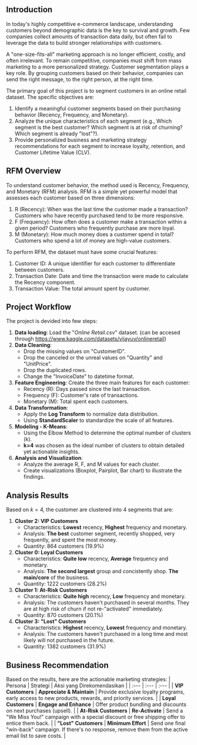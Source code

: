## Introduction
In today's highly competitive e-commerce landscape, understanding customers beyond demographic data is the key to survival and growth. Few companies collect amounts of transaction data daily, but often fail to leverage the data to build stronger relationships with customers.

A "one-size-fits-all" marketing approach is no longer efficient, costly, and often irrelevant. To remain competitive, companies must shift from mass marketing to a more personalized strategy. Customer segmentation plays a key role. By grouping customers based on their behavior, companies can send the right message, to the right person, at the right time.

The primary goal of this project is to segment customers in an online retail dataset. The specific objectives are:
1. Identify a meaningful customer segments based on their purchasing behavior (Recency, Frequency, and Monetary).
2. Analyze the unique characteristics of each segment (e.g., Which segment is the best customer? Which segment is at risk of churning? Which segment is already "lost"?).
3. Provide personalized business and marketing strategy recommendations for each segment to increase loyalty, retention, and Customer Lifetime Value (CLV).

## RFM Overview
To understand customer behavior, the method used is Recency, Frequency, and Monetary (RFM) analysis. RFM is a simple yet powerful model that assesses each customer based on three dimensions:
1. R (Recency): When was the last time the customer made a transaction? Customers who have recently purchased tend to be more responsive.
2. F (Frequency): How often does a customer make a transaction within a given period? Customers who frequently purchase are more loyal.
3. M (Monetary): How much money does a customer spend in total? Customers who spend a lot of money are high-value customers.

To perform RFM, the dataset must have some crucial features:
1. Customer ID: A unique identifier for each customer to differentiate between customers.
2. Transaction Date: Date and time the transaction were made to calculate the Recency component.
3. Transaction Value: The total amount spent by customer.

## Project Workflow
The project is devided into few steps:
1. **Data loading**: Load the "_Online Retail.csv_" dataset. (can be accesed through https://www.kaggle.com/datasets/vijayuv/onlineretail)
2. **Data Cleaning**:
   * Drop the missing values on "CustomerID".
   * Drop the canceled or the unreal values on "Quantity" and "UnitPrice".
   * Drop the duplicated rows.
   * Change the "InvoiceDate" to datetime format.
3. **Feature Engineering**: Create the three main features for each customer:
   * Recency (R): Days passed since the last transaction.
   * Frequency (F): Customer's rate of transactions.
   * Monetary (M): Total spent each customers.
4. **Data Transformation**:
   * Apply the **Log Transform** to normalize data distribution.
   * Using **StandardScaler** to standardize the scale of all features.
5. **Modeling - K-Means**:
   * Using the Elbow Method to determine the optimal number of clusters (k).
   * **k=4** was chosen as the ideal number of clusters to obtain detailed yet actionable insights.
6. **Analysis and Visualization**:
   * Analyze the average R, F, and M values ​​for each cluster.
   * Create visualizations (Boxplot, Pairplot, Bar chart) to illustrate the findings.

## Analysis Results
Based on $k=4$, the customer are clustered into 4 segments that are:
1. **Cluster 2: VIP Customers**
   * Characteristics: **Lowest** recency, **Highest** frequency and monetary.
   * Analysis: **The best** customer segment, recently shopped, very frequently, and spent the most money.
   * Quantity: 864 customers (19.9%)
2. **Cluster 0: Loyal Customers**
   * Characteristics: **Quite low** recency, **Average** frequency and monetary.
   * Analysis: **The second largest** group and concistently shop. **The main/core** of the business.
   * Quantity: 1222 customers (28.2%)
3. **Cluster 1: At-Risk Customers**
   * Characteristics: **Quite high** recency, **Low** frequency and monetary.
   * Analysis: The customers haven't purchased in several months. They are at high risk of churn if not re-"activated" immediately.
   * Quantity: 870 customers (20.1%)
4. **Cluster 3: "Lost" Customers**
   * Characteristics: **Highest** recency, **Lowest** frequency and monetary.
   * Analysis: The customers haven't purchased in a long time and most likely will not purchased in the future.
   * Quantity: 1382 customers (31.9%)

## Business Recommendation
Based on the results, here are the actionable marketing strategies:
| Persona | Strategi | Aksi yang Direkomendasikan |
| :--- | :--- | :--- |
| **VIP Customers** | **Appreciate & Maintain** | Provide exclusive loyalty programs, early access to new products, rewards, and priority services. |
| **Loyal Customers** | **Engage and Enhance** | Offer product bundling and discounts on next purchases (upsell). |
| **At-Risk Customers** | **Re-Activate** | Send a "We Miss You!" campaign with a special discount or free shipping offer to entice them back. |
| **"Lost" Customers** | **Minimum Effort** | Send one final "win-back" campaign. If there's no response, remove them from the active email list to save costs. |

